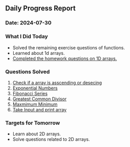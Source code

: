 ## Daily Progress Report

### Date: 2024-07-30

### What I Did Today

- Solved the remaining exercise questions of functions.
- Learned about 1d arrays.
- [Completed the homework questions on 1D arrays.](https://docs.google.com/document/d/1AJgDc-EdunSKVhW1fujsaZS5JfxSgzFiDlfg35ewhIA/edit)

### Questions Solved

1. [Check if a array is asscending or desecing](./code/CheckAscending.java)
2. [Exponential Numbers](./code/Exponential.java)
3. [Fibonacci Series](./code/FibonacciSeries.java)
4. [Greatest Common Divisor](./code/GreatestCommonDivisor.java)
5. [Maxmimum Minimum](./code/MaximumMinimum.java)
6. [Take Input and print array](./code/TakeInputAndPrintArray.java)

### Targets for Tomorrow

- Learn about 2D arrays.
- Solve questions related to 2D arrays.
